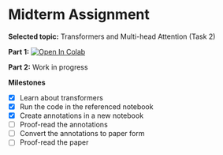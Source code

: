 # Midterm Assignment

**Selected topic:** Transformers and Multi-head Attention (Task 2)

**Part 1:**  <a href="https://colab.research.google.com/github/ArsyiAziz/deep-learning-2022/blob/master/midterm/Deep_Learning_Midterm_Part_1_2_Arsyi_Syarief_Aziz_(H071191003).ipynb"><img src="https://colab.research.google.com/assets/colab-badge.svg" alt="Open In Colab"/></a>

**Part 2:** Work in progress

**Milestones**

- [x] Learn about transformers
- [x] Run the code in the referenced notebook
- [x] Create annotations in a new notebook
- [ ] Proof-read the annotations
- [ ] Convert the annotations to paper form
- [ ] Proof-read the paper